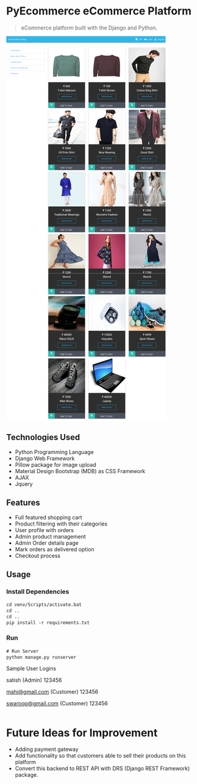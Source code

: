 # PyEcommerce eCommerce Platform

> eCommerce platform built with the Django and Python.

![screenshot](https://github.com/satishnaikawadi2011/PL_Project_Ecommerce_Web_App/blob/main/screenshots/HomePage.png)

## Technologies Used

- Python Programming Language
- Django Web Framework
- Pillow package for image upload
- Material Design Bootstrap (MDB) as CSS Framework
- AJAX
- Jquery

## Features

- Full featured shopping cart
- Product filtering with their categories
- User profile with orders
- Admin product management
- Admin Order details page
- Mark orders as delivered option
- Checkout process

## Usage

### Install Dependencies

```
cd venv/Scripts/activate.bat
cd ..
cd ..
pip install -r requirements.txt
```

### Run

```
# Run Server 
python manage.py runserver

```

Sample User Logins

satish (Admin)
123456

mahi@gmail.com (Customer)
123456

swaroop@gmail.com (Customer)
123456
```
```
# Future Ideas for Improvement

- Adding payment gateway
- Add functionality so that customers able to sell their products on this platform
- Convert this backend to REST API with DRS (Django REST Framework) package.
